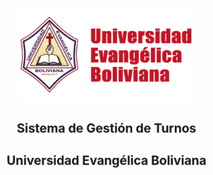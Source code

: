 <p align="center">
  <img width="400" alt="ueb" src="assets/UEB-Banner.png">
</p>

<h1 align="center">Sistema de Gestión de Turnos</h1>

<h1 align="center">Universidad Evangélica Boliviana</h1>